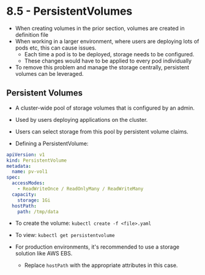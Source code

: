 # 8.5 - PersistentVolumes

- When creating volumes in the prior section, volumes are created in definition file
- When working in a larger environment, where users are deploying lots of pods etc, this can cause issues.
  - Each time a pod is to be deployed, storage needs to be configured.
  - These changes would have to be applied to every pod individually
- To remove this problem and manage the storage centrally, persistent volumes can be leveraged.

## Persistent Volumes

- A cluster-wide pool of storage volumes that is configured by an admin.
- Used by users deploying applications on the cluster.

- Users can select storage from this pool by persistent volume claims.

- Defining a PersistentVolume:

```yaml
apiVersion: v1
kind: PersistentVolume
metadata:
  name: pv-vol1
spec:
  accessModes:
    - ReadWriteOnce / ReadOnlyMany / ReadWriteMany
  capacity:
    storage: 1Gi
  hostPath:
    path: /tmp/data
```

- To create the volume: `kubectl create -f <file>.yaml`

- To view: `kubectl get persistentvolume`

- For production environments, it's recommended to use a storage solution like AWS EBS.
  - Replace `hostPath` with the appropriate attributes in this case.
